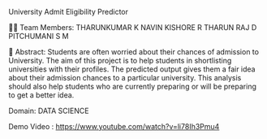 University Admit Eligibility Predictor

👩‍💻 Team Members:
THARUNKUMAR K
NAVIN KISHORE R
THARUN RAJ D
PITCHUMANI S M

📃 Abstract:
Students are often worried about their chances of admission to University.
The aim of this project is to help students in shortlisting universities with their profiles.
The predicted output gives them a fair idea about their admission chances to a particular university.
This analysis should also help students who are currently preparing or will be preparing to get a better idea.

Domain:
DATA SCIENCE 

Demo Video : https://www.youtube.com/watch?v=li78Ih3Pmu4
